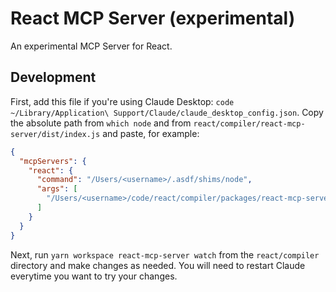 # React MCP Server (experimental)

An experimental MCP Server for React.

## Development

First, add this file if you're using Claude Desktop: `code ~/Library/Application\ Support/Claude/claude_desktop_config.json`. Copy the absolute path from `which node` and from `react/compiler/react-mcp-server/dist/index.js` and paste, for example:

```json
{
  "mcpServers": {
    "react": {
      "command": "/Users/<username>/.asdf/shims/node",
      "args": [
        "/Users/<username>/code/react/compiler/packages/react-mcp-server/dist/index.js"
      ]
    }
  }
}
```

Next, run `yarn workspace react-mcp-server watch` from the `react/compiler` directory and make changes as needed. You will need to restart Claude everytime you want to try your changes.
